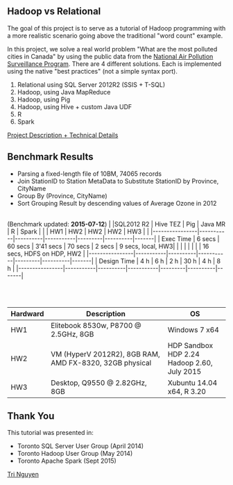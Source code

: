 ## Hadoop vs Relational
The goal of this project is to serve as a tutorial of Hadoop programming with a more realistic scenario going above the traditional "word count" example.

In this project, we solve a real world problem "What are the most polluted cities in Canada" by using the public data from the [National Air Pollution Surveillance Program](http://maps-cartes.ec.gc.ca/rnspa-naps/data.aspx?lang=en). There are 4 different solutions. Each is implemented using the native "best practices" (not a simple syntax port).

1. Relational using SQL Server 2012R2 (SSIS + T-SQL)
2. Hadoop, using Java MapReduce
3. Hadoop, using Pig
4. Hadoop, using Hive + custom Java UDF
5. R
6. Spark

[Project Description + Technical Details](./AirQualityAnalysis_README.md)


## Benchmark Results

- Parsing a fixed-length file of 10BM, 74065 records
- Join StationID to Station MetaData to Substitute StationID by Province, CityName
- Group By (Province, CityName)
- Sort Grouping Result by descending values of Average Ozone in 2012
<br/><br/>

(Benchmark updated: **2015-07-12**)
|                |SQL2012 R2 | Hive TEZ |   Pig     | Java MR |    R     | Spark |
|                |    HW1    |    HW2   |   HW2     |   HW2   |   HW3    |       |
|----------------|-----------|----------|-----------|---------|----------|-------|
| Exec Time      |  6 secs   | 60 secs  | 3'41 secs | 70 secs |  2 secs  |  9 secs, local, HW3|
|                |           |          |           |         |          | 16 secs, HDFS on HDP, HW2  |
|----------------|-----------|----------|-----------|---------|----------|-------|
| Design Time    |  4 h      |   6 h    |   2 h     | 30 h    |  4 h     | 8 h   |
|----------------|-----------|----------|-----------|---------|----------|-------|

<br/><br/>

| Hardward | Description                          | OS             |
|----------|--------------------------------------|----------------|
| HW1      | Elitebook 8530w, P8700 @ 2.5GHz, 8GB | Windows 7 x64  |
| HW2      | VM (HyperV 2012R2), 8GB RAM, AMD FX-8320, 32GB physical| HDP Sandbox HDP 2.24<br>Hadoop 2.60, July 2015|
| HW3      | Desktop, Q9550 @ 2.82GHz, 8GB | Xubuntu 14.04 x64, R 3.20 | 


## Thank You
This tutorial was presented in:

- Toronto SQL Server User Group (April 2014)
- Toronto Hadoop User Group (May 2014)
- Toronto Apache Spark (Sept 2015)

<a href="mailto:tritanix@gmail.com?Subject=GitHub%20HadoopLab%20AirQualityAnalysis" target="_top">Tri Nguyen</a><br/>
<br/>
